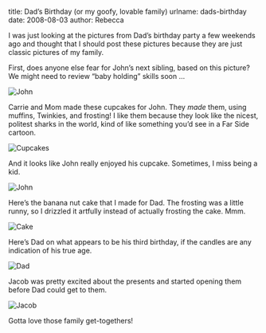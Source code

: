 title: Dad&#x02bc;s Birthday (or my goofy, lovable family)
urlname: dads-birthday
date: 2008-08-03
author: Rebecca

I was just looking at the pictures from Dad&#x02bc;s birthday party a few
weekends ago and thought that I should post these pictures because they are just
classic pictures of my family.

First, does anyone else fear for John&#x02bc;s next sibling, based on this
picture? We might need to review &ldquo;baby holding&rdquo; skills soon &hellip;

<img src="{static}/images/2008-07-26-dads-birthday-01.jpg" alt="John" class="img-fluid">

Carrie and Mom made these cupcakes for John. They *made* them, using muffins,
Twinkies, and frosting! I like them because they look like the nicest, politest
sharks in the world, kind of like something you&#x02bc;d see in a Far Side
cartoon.

<img src="{static}/images/2008-07-26-dads-birthday-02.jpg" alt="Cupcakes" class="img-fluid">

And it looks like John really enjoyed his cupcake. Sometimes, I miss being a
kid.

<img src="{static}/images/2008-07-26-dads-birthday-03.jpg" alt="John" class="img-fluid">

Here&#x02bc;s the banana nut cake that I made for Dad. The frosting was a little
runny, so I drizzled it artfully instead of actually frosting the cake. Mmm.

<img src="{static}/images/2008-07-26-dads-birthday-04.jpg" alt="Cake" class="img-fluid">

Here&#x02bc;s Dad on what appears to be his third birthday, if the candles are
any indication of his true age.

<img src="{static}/images/2008-07-26-dads-birthday-05.jpg" alt="Dad" class="img-fluid">

Jacob was pretty excited about the presents and started opening them before Dad
could get to them.

<img src="{static}/images/2008-07-26-dads-birthday-06.jpg" alt="Jacob" class="img-fluid">

Gotta love those family get-togethers!
